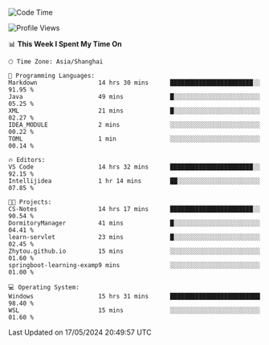 <!--START_SECTION:waka-->
![Code Time](http://img.shields.io/badge/Code%20Time-1%2C697%20hrs%206%20mins-blue)

![Profile Views](http://img.shields.io/badge/Profile%20Views-3-blue)

📊 **This Week I Spent My Time On** 

```text
🕑︎ Time Zone: Asia/Shanghai

💬 Programming Languages: 
Markdown                 14 hrs 30 mins      ███████████████████████░░   91.95 % 
Java                     49 mins             █░░░░░░░░░░░░░░░░░░░░░░░░   05.25 % 
XML                      21 mins             █░░░░░░░░░░░░░░░░░░░░░░░░   02.27 % 
IDEA_MODULE              2 mins              ░░░░░░░░░░░░░░░░░░░░░░░░░   00.22 % 
TOML                     1 min               ░░░░░░░░░░░░░░░░░░░░░░░░░   00.14 % 

🔥 Editors: 
VS Code                  14 hrs 32 mins      ███████████████████████░░   92.15 % 
Intellijidea             1 hr 14 mins        ██░░░░░░░░░░░░░░░░░░░░░░░   07.85 % 

🐱‍💻 Projects: 
CS-Notes                 14 hrs 17 mins      ███████████████████████░░   90.54 % 
DormitoryManager         41 mins             █░░░░░░░░░░░░░░░░░░░░░░░░   04.41 % 
learn-servlet            23 mins             █░░░░░░░░░░░░░░░░░░░░░░░░   02.45 % 
Zhytou.github.io         15 mins             ░░░░░░░░░░░░░░░░░░░░░░░░░   01.60 % 
springboot-learning-examp9 mins              ░░░░░░░░░░░░░░░░░░░░░░░░░   01.00 % 

💻 Operating System: 
Windows                  15 hrs 31 mins      █████████████████████████   98.40 % 
WSL                      15 mins             ░░░░░░░░░░░░░░░░░░░░░░░░░   01.60 % 
```


 Last Updated on 17/05/2024 20:49:57 UTC
<!--END_SECTION:waka-->